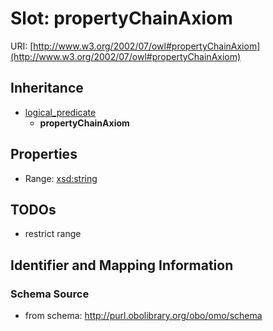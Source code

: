 # Slot: propertyChainAxiom

URI: [http://www.w3.org/2002/07/owl#propertyChainAxiom](http://www.w3.org/2002/07/owl#propertyChainAxiom)




## Inheritance

* [logical_predicate](logical_predicate.md)
    * **propertyChainAxiom**



## Properties

 * Range: [xsd:string](http://www.w3.org/2001/XMLSchema#string)



## TODOs

* restrict range

## Identifier and Mapping Information







### Schema Source


* from schema: http://purl.obolibrary.org/obo/omo/schema



